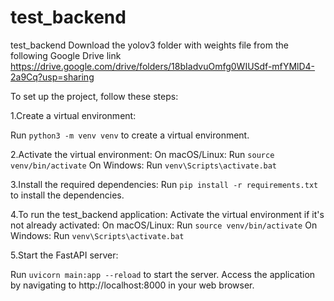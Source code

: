 # test_backend

test_backend
Download the yolov3 folder with weights file from the following Google Drive link https://drive.google.com/drive/folders/18bIadvuOmfg0WIUSdf-mfYMlD4-2a9Cq?usp=sharing

To set up the project, follow these steps:

1.Create a virtual environment:

Run ``` python3 -m venv venv ``` to create a virtual environment.

2.Activate the virtual environment:
On macOS/Linux: Run ```source venv/bin/activate```
On Windows: Run ```venv\Scripts\activate.bat```

3.Install the required dependencies:
Run ```pip install -r requirements.txt``` to install the dependencies.

4.To run the test_backend application:
Activate the virtual environment if it's not already activated:
On macOS/Linux: Run ```source venv/bin/activate```
On Windows: Run ```venv\Scripts\activate.bat```


5.Start the FastAPI server:

Run ```uvicorn main:app --reload``` to start the server.
Access the application by navigating to http://localhost:8000 in your web browser.

